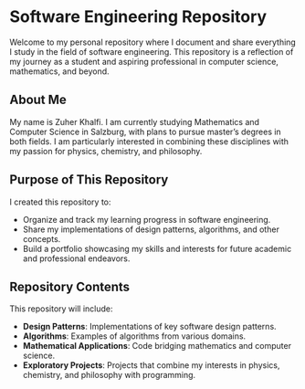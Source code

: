 # Software Engineering Repository

Welcome to my personal repository where I document and share everything I study in the field of software engineering. This repository is a reflection of my journey as a student and aspiring professional in computer science, mathematics, and beyond.

## About Me
My name is Zuher Khalfi. I am currently studying Mathematics and Computer Science in Salzburg, with plans to pursue master’s degrees in both fields. I am particularly interested in combining these disciplines with my passion for physics, chemistry, and philosophy.

## Purpose of This Repository
I created this repository to:
- Organize and track my learning progress in software engineering.
- Share my implementations of design patterns, algorithms, and other concepts.
- Build a portfolio showcasing my skills and interests for future academic and professional endeavors.

## Repository Contents
This repository will include:
- **Design Patterns**: Implementations of key software design patterns.
- **Algorithms**: Examples of algorithms from various domains.
- **Mathematical Applications**: Code bridging mathematics and computer science.
- **Exploratory Projects**: Projects that combine my interests in physics, chemistry, and philosophy with programming.
